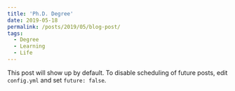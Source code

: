 ```yaml
---
title: 'Ph.D. Degree'
date: 2019-05-18
permalink: /posts/2019/05/blog-post/
tags:
  - Degree
  - Learning
  - Life
---
```


This post will show up by default. To disable scheduling of future posts, edit `config.yml` and set `future: false`. 
